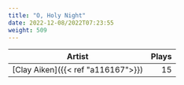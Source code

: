 ```yaml
---
title: "O, Holy Night"
date: 2022-12-08/2022T07:23:55
weight: 509
---
```




 Artist | Plays 
----- | -----:
[Clay Aiken]({{< ref "a116167">}}) | 15
